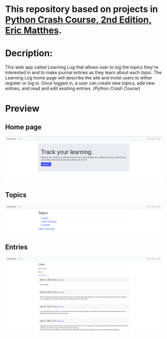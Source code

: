 # **This repository based on projects in [Python Crash Course, 2nd Edition, Eric Matthes](https://nostarch.com/pythoncrashcourse2e).**
# **Decription:**
This web app called Learning Log that allows user to log the topics they're interested in and to make journal entries as they learn about each topic. The Learning Log home page will describe the site and invite users to either register or log in. Once logged in, a user can create new topics, add new entries, and read and edit existing entries. (*Python Crash Course*)

# Preview
## Home page
![home page](images/homepage.png)
## Topics
![topics](images/topics.png)
## Entries
![entries](images/entries.png)

